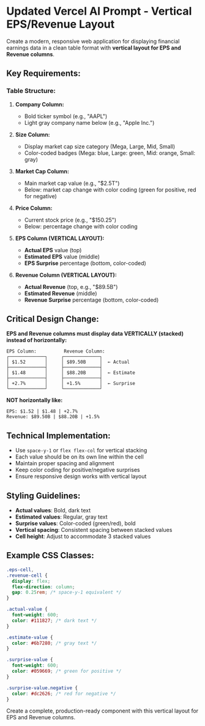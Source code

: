 # Updated Vercel AI Prompt - Vertical EPS/Revenue Layout

Create a modern, responsive web application for displaying financial earnings data in a clean table format with **vertical layout for EPS and Revenue columns**.

## Key Requirements:

### Table Structure:

1. **Company Column:**

   - Bold ticker symbol (e.g., "AAPL")
   - Light gray company name below (e.g., "Apple Inc.")

2. **Size Column:**

   - Display market cap size category (Mega, Large, Mid, Small)
   - Color-coded badges (Mega: blue, Large: green, Mid: orange, Small: gray)

3. **Market Cap Column:**

   - Main market cap value (e.g., "$2.5T")
   - Below: market cap change with color coding (green for positive, red for negative)

4. **Price Column:**

   - Current stock price (e.g., "$150.25")
   - Below: percentage change with color coding

5. **EPS Column (VERTICAL LAYOUT):**

   - **Actual EPS** value (top)
   - **Estimated EPS** value (middle)
   - **EPS Surprise** percentage (bottom, color-coded)

6. **Revenue Column (VERTICAL LAYOUT):**
   - **Actual Revenue** (top, e.g., "$89.5B")
   - **Estimated Revenue** (middle)
   - **Revenue Surprise** percentage (bottom, color-coded)

## Critical Design Change:

**EPS and Revenue columns must display data VERTICALLY (stacked) instead of horizontally:**

```
EPS Column:          Revenue Column:
┌─────────────┐     ┌─────────────┐
│ $1.52       │     │ $89.50B     │  ← Actual
├─────────────┤     ├─────────────┤
│ $1.48       │     │ $88.20B     │  ← Estimate
├─────────────┤     ├─────────────┤
│ +2.7%       │     │ +1.5%       │  ← Surprise
└─────────────┘     └─────────────┘
```

**NOT horizontally like:**

```
EPS: $1.52 | $1.48 | +2.7%
Revenue: $89.50B | $88.20B | +1.5%
```

## Technical Implementation:

- Use `space-y-1` or `flex flex-col` for vertical stacking
- Each value should be on its own line within the cell
- Maintain proper spacing and alignment
- Keep color coding for positive/negative surprises
- Ensure responsive design works with vertical layout

## Styling Guidelines:

- **Actual values**: Bold, dark text
- **Estimated values**: Regular, gray text
- **Surprise values**: Color-coded (green/red), bold
- **Vertical spacing**: Consistent spacing between stacked values
- **Cell height**: Adjust to accommodate 3 stacked values

## Example CSS Classes:

```css
.eps-cell,
.revenue-cell {
  display: flex;
  flex-direction: column;
  gap: 0.25rem; /* space-y-1 equivalent */
}

.actual-value {
  font-weight: 600;
  color: #111827; /* dark text */
}

.estimate-value {
  color: #6b7280; /* gray text */
}

.surprise-value {
  font-weight: 600;
  color: #059669; /* green for positive */
}

.surprise-value.negative {
  color: #dc2626; /* red for negative */
}
```

Create a complete, production-ready component with this vertical layout for EPS and Revenue columns.
